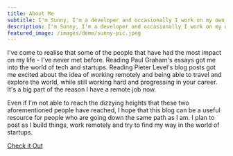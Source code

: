 ```yaml
---
title: About Me
subtitle: I'm Sunny, I'm a developer and occasionally I work on my own little projects
description: I'm Sunny, I'm a developer and occasionally I work on my own little projects
featured_image: /images/demo/sunny-pic.jpeg
---
```


I've come to realise that some of the people that have had the most impact on my life - I've never met before. Reading Paul Graham's essays got me into the world of tech and startups. Reading Pieter Level's blog posts got me excited about the idea of working remotely and being able to travel and explore the world, while still working hard and progressing in your career. It's a big part of the reason I have a remote job now. 

Even if I'm not able to reach the dizzying heights that these two aforementioned people have reached, I hope that this blog can be a useful resource for people who are going down the same path as I am. I plan to post as I build things, work remotely and try to find my way in the world of startups. 

<a href="https://www.hodlernews.io/" class="button button--large">Check it Out </a>
